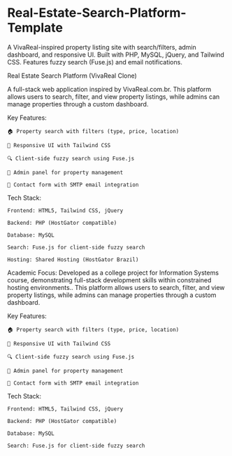 # Real-Estate-Search-Platform-Template
A VivaReal-inspired property listing site with search/filters, admin dashboard, and responsive UI. Built with PHP, MySQL, jQuery, and Tailwind CSS. Features fuzzy search (Fuse.js) and email notifications.

Real Estate Search Platform (VivaReal Clone)

A full-stack web application inspired by VivaReal.com.br. This platform allows users to search, filter, and view property listings, while admins can manage properties through a custom dashboard.

Key Features:

    🏠 Property search with filters (type, price, location)

    📱 Responsive UI with Tailwind CSS

    🔍 Client-side fuzzy search using Fuse.js

    🔐 Admin panel for property management

    📧 Contact form with SMTP email integration

Tech Stack:

    Frontend: HTML5, Tailwind CSS, jQuery

    Backend: PHP (HostGator compatible)

    Database: MySQL

    Search: Fuse.js for client-side fuzzy search

    Hosting: Shared Hosting (HostGator Brazil)

Academic Focus: Developed as a college project for Information Systems course, demonstrating full-stack development skills within constrained hosting environments.. This platform allows users to search, filter, and view property listings, while admins can manage properties through a custom dashboard.

Key Features:

    🏠 Property search with filters (type, price, location)

    📱 Responsive UI with Tailwind CSS

    🔍 Client-side fuzzy search using Fuse.js

    🔐 Admin panel for property management

    📧 Contact form with SMTP email integration

Tech Stack:

    Frontend: HTML5, Tailwind CSS, jQuery

    Backend: PHP (HostGator compatible)

    Database: MySQL

    Search: Fuse.js for client-side fuzzy search

